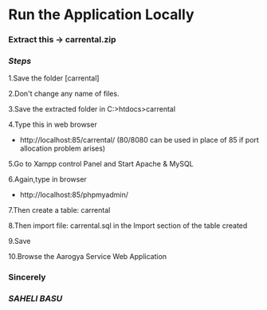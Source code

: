 # Run the Application Locally

### Extract this -> carrental.zip

### _Steps_

1.Save the folder [carrental]

2.Don't change any name of files.

3.Save the extracted folder in C:>htdocs>carrental

4.Type this in web browser
 - http://localhost:85/carrental/  (80/8080 can be used in place of 85 if port allocation problem arises)
 
5.Go to Xampp control Panel and Start Apache & MySQL

6.Again,type in browser
 - http://localhost:85/phpmyadmin/
 
7.Then create a table: carrental

8.Then import file: carrental.sql in the Import section of the table created

9.Save 

10.Browse the Aarogya Service Web Application

### Sincerely

### _SAHELI BASU_
